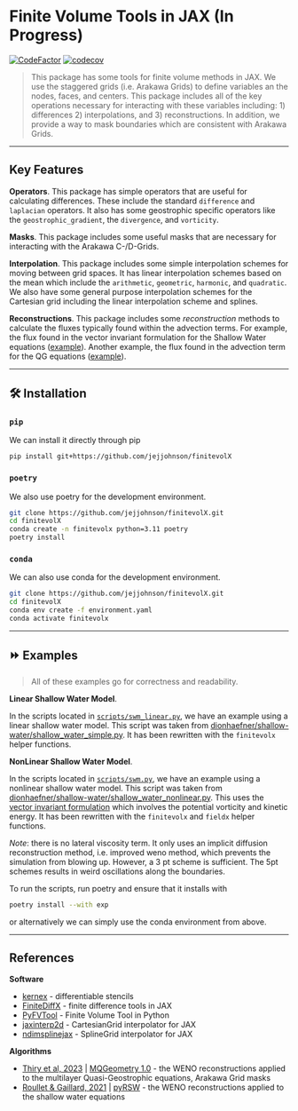 # Finite Volume Tools in JAX (In Progress)
[![CodeFactor](https://www.codefactor.io/repository/github/jejjohnson/finitevolx/badge)](https://www.codefactor.io/repository/github/jejjohnson/finitevolx)
[![codecov](https://codecov.io/gh/jejjohnson/finitevolX/branch/main/graph/badge.svg?token=YGPQQEAK91)](https://codecov.io/gh/jejjohnson/finitevolX)

> This package has some tools for finite volume methods in JAX.
> We use the staggered grids (i.e. Arakawa Grids) to define variables an the nodes, faces, and centers.
> This package includes all of the key operations necessary for interacting with these variables including: 1) differences 2) interpolations, and 3) reconstructions.
> In addition, we provide a way to mask boundaries which are consistent with Arakawa Grids.



---
## Key Features

**Operators**. 
This package has simple operators that are useful for calculating differences. 
These include the standard `difference` and `laplacian` operators.
It also has some geostrophic specific operators like the `geostrophic_gradient`, the `divergence`, and `vorticity`.


**Masks**. 
This package includes some useful masks that are necessary for interacting with the Arakawa C-/D-Grids.


**Interpolation**.
This package includes some simple interpolation schemes for moving between grid spaces.
It has linear interpolation schemes based on the mean which include the `arithmetic`, `geometric`, `harmonic`, and `quadratic`.
We also have some general purpose interpolation schemes for the Cartesian grid including the linear interpolation scheme and splines.


**Reconstructions**.
This package includes some *reconstruction* methods to calculate the fluxes typically found within the advection terms.
For example, the flux found in the vector invariant formulation for the Shallow Water equations ([example](https://jejjohnson.github.io/jaxsw/sw-formulation#vector-invariant-formulation)).
Another example, the flux found in the advection term for the QG equations ([example](https://jejjohnson.github.io/jaxsw/qg-formulation#eq-qg-general)).

---
## 🛠️ Installation<a id="installation"></a>


### `pip`
We can install it directly through pip

```bash
pip install git+https://github.com/jejjohnson/finitevolX
```


### `poetry`

We also use poetry for the development environment.

```bash
git clone https://github.com/jejjohnson/finitevolX.git
cd finitevolX
conda create -n finitevolx python=3.11 poetry
poetry install
```

### `conda`

We can also use conda for the development environment.

```bash
git clone https://github.com/jejjohnson/finitevolX.git
cd finitevolX
conda env create -f environment.yaml
conda activate finitevolx
```


---
## ⏩ Examples<a id="examples"></a>

> All of these examples go for correctness and readability.

**Linear Shallow Water Model**. 

In the scripts located in [`scripts/swm_linear.py`](./scripts/swm_linear.py), we have an example using a linear shallow water model. 
This script was taken from [dionhaefner/shallow-water/shallow_water_simple.py](https://github.com/dionhaefner/shallow-water/tree/master).
It has been rewritten with the `finitevolx` helper functions.

**NonLinear Shallow Water Model**.

In the scripts located in [`scripts/swm.py`](./scripts/swm.py), we have an example using a nonlinear shallow water model.
This script was taken from [dionhaefner/shallow-water/shallow_water_nonlinear.py](https://github.com/dionhaefner/shallow-water/tree/master).
This uses the [vector invariant formulation](https://jejjohnson.github.io/jaxsw/sw-formulation#vector-invariant-formulation) which involves the potential vorticity and kinetic energy.
It has been rewritten with the `finitevolx` and `fieldx` helper functions.

*Note*: there is no lateral viscosity term. 
It only uses an implicit diffusion reconstruction method, i.e. improved weno method, which prevents the simulation from blowing up.
However, a 3 pt scheme is sufficient.
The 5pt schemes results in weird oscillations along the boundaries.

To run the scripts, run poetry and ensure that it installs with

```bash
poetry install --with exp
```

or alternatively we can simply use the conda environment from above.



---
## References

**Software**

* [kernex](https://github.com/ASEM000/kernex) - differentiable stencils
* [FiniteDiffX](https://github.com/ASEM000/finitediffX) - finite difference tools in JAX
* [PyFVTool](https://github.com/simulkade/PyFVTool) - Finite Volume Tool in Python
* [jaxinterp2d](https://github.com/adam-coogan/jaxinterp2d) - CartesianGrid interpolator for JAX
* [ndimsplinejax](https://github.com/nmoteki/ndimsplinejax) - SplineGrid interpolator for JAX

**Algorithms**

* [Thiry et al, 2023](https://egusphere.copernicus.org/preprints/2023/egusphere-2023-1715/) | [MQGeometry 1.0](https://github.com/louity/MQGeometry) - the WENO reconstructions applied to the multilayer Quasi-Geostrophic equations, Arakawa Grid masks
* [Roullet & Gaillard, 2021](https://agupubs.onlinelibrary.wiley.com/doi/full/10.1029/2021MS002663) | [pyRSW](https://github.com/pvthinker/pyRSW#pyrsw) - the WENO reconstructions applied to the shallow water equations